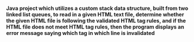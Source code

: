 #### Java project which utilizes a custom stack data structure, built from two linked list queues, to read in a given HTML text file, determine whether the given HTML file is following the validated HTML tag rules, and if the HTML file does not meet HTML tag rules, then the program displays an error message saying which tag in which line is invalidated
